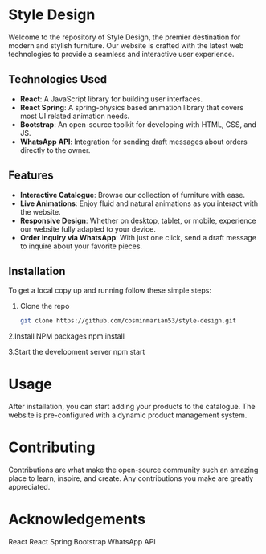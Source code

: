 # Style Design

Welcome to the repository of Style Design, the premier destination for modern and stylish furniture. Our website is crafted with the latest web technologies to provide a seamless and interactive user experience.

## Technologies Used

- **React**: A JavaScript library for building user interfaces.
- **React Spring**: A spring-physics based animation library that covers most UI related animation needs.
- **Bootstrap**: An open-source toolkit for developing with HTML, CSS, and JS.
- **WhatsApp API**: Integration for sending draft messages about orders directly to the owner.

## Features

- **Interactive Catalogue**: Browse our collection of furniture with ease.
- **Live Animations**: Enjoy fluid and natural animations as you interact with the website.
- **Responsive Design**: Whether on desktop, tablet, or mobile, experience our website fully adapted to your device.
- **Order Inquiry via WhatsApp**: With just one click, send a draft message to inquire about your favorite pieces.

## Installation

To get a local copy up and running follow these simple steps:

1. Clone the repo
   ```sh
   git clone https://github.com/cosminmarian53/style-design.git
2.Install NPM packages
npm install

3.Start the development server
npm start

# Usage
After installation, you can start adding your products to the catalogue. The website is pre-configured with a dynamic product management system.

# Contributing
Contributions are what make the open-source community such an amazing place to learn, inspire, and create. Any contributions you make are greatly appreciated.

# Acknowledgements
React
React Spring
Bootstrap
WhatsApp API
